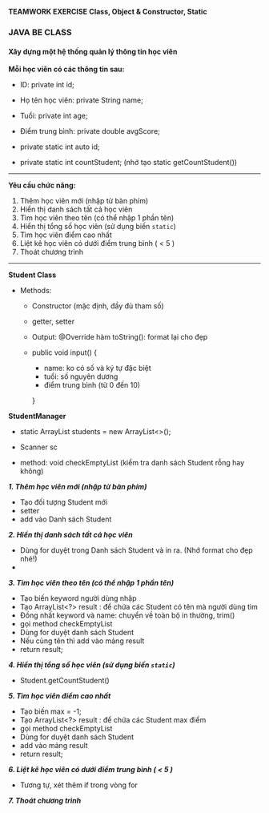 **TEAMWORK EXERCISE**
**Class, Object & Constructor, Static**

### JAVA BE CLASS

#### Xây dựng một hệ thống quản lý thông tin học viên

**Mỗi học viên có các thông tin sau:**

* ID: private int id;
* Họ tên học viên: private String name;
* Tuổi: private int age; 
* Điểm trung bình: private double avgScore; 

* private static int auto id;
* private static int countStudent; (nhớ tạo static getCountStudent())

---

**Yêu cầu chức năng:**

1. Thêm học viên mới (nhập từ bàn phím)
2. Hiển thị danh sách tất cả học viên
3. Tìm học viên theo tên (có thể nhập 1 phần tên)
4. Hiển thị tổng số học viên (sử dụng biến `static`)
5. Tìm học viên điểm cao nhất
6. Liệt kê học viên có dưới điểm trung bình ( < 5 )
7. Thoát chương trình

---

**Student Class**
* Methods:
    * Constructor (mặc định, đầy đủ tham số)
    * getter, setter
    * Output: @Override hàm toString(): format lại cho đẹp
    * public void input() {
      * name: ko có số và ký tự đặc biệt
      * tuổi: số nguyên dương
      * điểm trung bình (từ 0 đến 10)
      
      }

**StudentManager**
* static ArrayList<Student> students = new ArrayList<>();
* Scanner sc

* method: void checkEmptyList (kiểm tra danh sách Student rỗng hay không)

***1. Thêm học viên mới (nhập từ bàn phím)***
- Tạo đối tượng Student mới
- setter
- add vào Danh sách Student

***2. Hiển thị danh sách tất cả học viên***
- Dùng for duyệt trong Danh sách Student và in ra.
  (Nhớ format cho đẹp nhé!)
- 
***3. Tìm học viên theo tên (có thể nhập 1 phần tên)***
- Tạo biến keyword người dùng nhập
- Tạo ArrayList<?> result : để chứa các Student có tên mà người dùng tìm
- Đồng nhất keyword và name: chuyển về toàn bộ in thường, trim()
- gọi method checkEmptyList
- Dùng for duyệt danh sách Student
- Nếu cùng tên thì add vào mảng result
- return result;

***4. Hiển thị tổng số học viên (sử dụng biến `static`)***
- Student.getCountStudent()

***5. Tìm học viên điểm cao nhất***
- Tạo biến max = -1;
- Tạo ArrayList<?> result : để chứa các Student max điểm
- gọi method checkEmptyList
- Dùng for duyệt danh sách Student
- add vào mảng result
- return result;

***6. Liệt kê học viên có dưới điểm trung bình ( < 5 )***
- Tương tự, xét thêm if trong vòng for

***7. Thoát chương trình***



